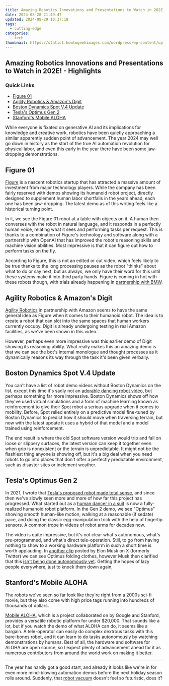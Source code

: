 ```yaml
---
title: Amazing Robotics Innovations and Presentations to Watch in 202E! - Highlights
date: 2024-08-28 21:49:47
updated: 2024-08-29 10:37:18
tags:
  - cutting-edge
categories:
  - tech
thumbnail: https://static1.howtogeekimages.com/wordpress/wp-content/uploads/2024/03/figure-01-ai.jpeg
---
```


## Amazing Robotics Innovations and Presentations to Watch in 202E! - Highlights

### Quick Links

* [Figure 01](https://howto.techidaily.com/app-wont-open-on-your-oneplus-11r-here-are-all-fixes-drfone-by-drfone-fix-android-problems-fix-android-problems/)
* [Agility Robotics & Amazon's Digit](https://youtube-lab.techidaily.com/ed-in-2024-the-ultimate-method-streaming-idevice-screens-on-youtube/)
* [Boston Dynamics Spot V.4 Update](https://ios-pokemon-go.techidaily.com/here-are-some-pro-tips-for-pokemon-go-pvp-battles-on-apple-iphone-15-plus-drfone-by-drfone-virtual-ios/)
* [Tesla's Optimus Gen 2](https://screen-mirror.techidaily.com/3-facts-you-need-to-know-about-screen-mirroring-poco-x6-pro-drfone-by-drfone-android/)
* [Stanford's Mobile ALOHA](https://screen-mirroring-recording.techidaily.com/updated-in-2024-your-web-comes-alive-explore-the-best-screen-recorder-software-for-browsers/)

 While everyone is fixated on generative AI and its implications for knowledge and creative work, robotics have been quietly approaching a similar apparently sudden point of advancement. The year 2024 may well go down in history as the start of the true AI automation revolution for physical labor, and even this early in the year there have been some jaw-dropping demonstrations.

##  Figure 01

[Figure](https://www.figure.ai/) is a nascent robotics startup that has attracted a massive amount of investment from major technology players. While the company has been fairly reserved with demos showing its humanoid robot project, directly designed to supplement human labor shortfalls in the years ahead, each one has been jaw-dropping. The latest demo as of this writing feels like a historical turning point.

 In it, we see the Figure 01 robot at a table with objects on it. A human then converses with the robot in natural language, and it responds in a perfectly human voice, relating what it sees and performing tasks per request. This is thanks to a combination of Figure's technology and software along with a partnership with OpenAI that has improved the robot's reasoning skills and machine vision abilities. Most impressive is that it can figure out how to perform tasks on the fly.

 According to Figure, this is not an edited or cut video, which feels likely to be true thanks to the long processing pauses as the robot "thinks" about what to do or say next, but as always, we only have their word for this until these systems make it into third party hands. Figure is coming in hot with these robots though, with trials already happening in [partnership with BMW](https://techcrunch.com/2024/01/18/bmw-will-deploy-figures-humanoid-robot-at-south-carolina-plant/).

##  Agility Robotics & Amazon's Digit

[Agility Robotics](https://agilityrobotics.com/products/digit) in partnership with Amazon seems to have the same general idea as Figure when it comes to their humanoid robot. The idea is to create a robot that can slot into the same spaces that human workers currently occupy. Digit is already undergoing testing in real Amazon facilities, as we've been shown in this video.

 However, perhaps even more impressive was this earlier demo of Digit showing its reasoning ability. What really makes this an amazing demo is that we can see the bot's internal monologue and thought processes as it dynamically reasons its way through the task it's been given verbally.

##  Boston Dynamics Spot V.4 Update

 You can't have a list of robot demo videos without Boston Dynamics on the list, except this time it's sadly not an [adorable dancing robot video](https://www.youtube.com/watch?v=fn3KWM1kuAw), but perhaps something far more impressive. Boston Dynamics shows off how they've used virtual simulations and a form of machine learning known as reinforcement to give their Spot robot a serious upgrade when it comes to mobility. Before, Spot relied entirely on a predictive model fine-tuned by Boston Dynamics to predict how it should move when traversing terrain, but now with the latest update it uses a hybrid of that model and a model trained using reinforcement.

 The end result is where the old Spot software version would trip and fall on loose or slippery surfaces, the latest version can keep it together even when grip is nonexistent or the terrain is unpredictable. It might not be the flashiest thing anyone is showing off, but it's a big deal when you need robots to go into places that don't offer a perfectly predictable environment, such as disaster sites or inclement weather.

##  Tesla's Optimus Gen 2

 In 2021, I wrote that [Tesla's proposed robot made total sense](https://digital-screen-recording.techidaily.com/updated-in-2024-crafting-new-tones-top-7-recording-changer-applications-reviewed/), and since then we've slowly seen more and more of how far this project has progressed. What started out as a [human dancer in a suit](https://www.youtube.com/watch?v=HUP6Z5voiS8) is now a fully-realized humanoid robot platform. In the Gen 2 demo, we see "Optimus" showing smooth human-like motion, walking at a reasonable (if sedate) pace, and doing the classic egg-manipulation trick with the help of fingertip sensors. A common trope in videos of robot arms for decades now.

 The video is quite impressive, but it's not clear what's autonomous, what's pre-programmed, and what's direct tele-operation. Still, to go from having nothing to show to a working hardware platform in such a short time is worth applauding. In [another clip](https://twitter.com/elonmusk/status/1746964887949934958) posted by Elon Musk on X (formerly Twitter) we can see Optimus folding clothes, however Musk then clarified that this [isn't being done autonomously yet](https://twitter.com/elonmusk/status/1746970616060580326). Getting the hopes of lazy people everywhere, just to knock them down again,

##  Stanford's Mobile ALOHA

 The robots we've seen so far look like they're right from a 2000s sci-fi movie, but they also come with high price tags running into hundreds of thousands of dollars.

[Mobile ALOHA](https://mobile-aloha.github.io/), which is a project collaborated on by Google and Stanford, provides a versatile robotic platform for under $20,000\. That sounds like a lot, but if you watch the demo of what ALOHA can do, it seems like a bargain. A tele-operator can easily do complex dextrous tasks with this bare-bones robot, and it can learn to do tasks autonomously by watching demonstrations by humans. Best of all, the hardware and software for ALOHA are open source, so I expect plenty of advancement ahead for it as numerous contributors from around the world work on making it better.

---

 The year has hardly got a good start, and already it looks like we're in for even more mind-blowing automation demos before the next holiday season rolls around. Suddenly, that [robot vacuum](https://android-location.techidaily.com/3-effective-methods-to-fake-gps-location-on-android-for-your-vivo-y36-drfone-by-drfone-virtual/) doesn't feel so futuristic, does it?

<ins class="adsbygoogle"
     style="display:block"
     data-ad-format="autorelaxed"
     data-ad-client="ca-pub-7571918770474297"
     data-ad-slot="1223367746"></ins>



<ins class="adsbygoogle"
     style="display:block"
     data-ad-client="ca-pub-7571918770474297"
     data-ad-slot="8358498916"
     data-ad-format="auto"
     data-full-width-responsive="true"></ins>
